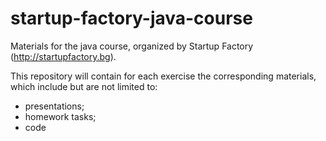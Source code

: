 # startup-factory-java-course
Materials for the java course, organized by Startup Factory (http://startupfactory.bg).

This repository will contain for each exercise the corresponding materials, which include but are not limited to:
* presentations;
* homework tasks;
* code
